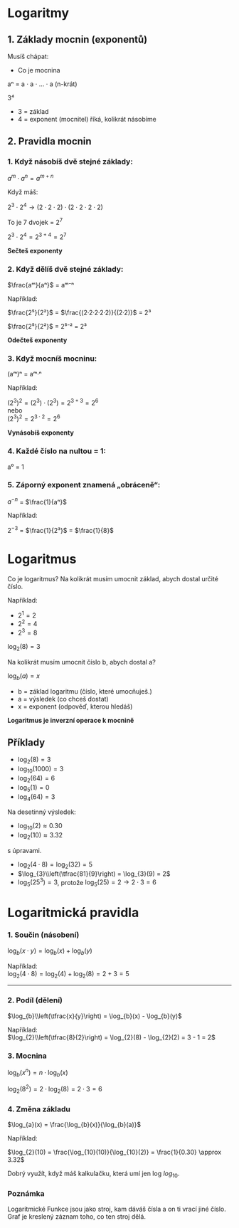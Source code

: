 # Logaritmy

## 1. Základy mocnin (exponentů)

Musíš chápat:
- Co je mocnina

aⁿ = a · a · ... · a (n-krát)

3⁴  
- 3 = základ  
- 4 = exponent (mocnitel) říká, kolikrát násobíme  

## 2. Pravidla mocnin

### 1. Když násobíš dvě stejné základy:

$a^{m} \cdot a^{n} = a^{m+n}$

Když máš:  

$2^{3} \cdot 2^{4} → (2 \cdot 2 \cdot 2) \cdot (2 \cdot 2 \cdot 2 \cdot 2)$  

To je 7 dvojek = $2^{7}$  

$2^{3} \cdot 2^{4} = 2^{3+4} = 2^{7}$

**Sečteš exponenty**

### 2. Když dělíš dvě stejné základy:

$\frac{aᵐ}{aⁿ}$ = aᵐ⁻ⁿ

Například:

$\frac{2⁵}{2²}$ = $\frac{(2·2·2·2·2)}{(2·2)}$  = 2³

$\frac{2⁵}{2²}$ = 2⁵⁻² = 2³

**Odečteš exponenty**

### 3. Když mocníš mocninu:

(aᵐ)ⁿ = aᵐ·ⁿ

Například:

$(2^{3})^{2} = (2^{3}) \cdot (2^{3}) = 2^{3+3} = 2^{6}$  
nebo  
$(2^{3})^{2} = 2^{3 \cdot 2} = 2^{6}$

**Vynásobíš exponenty**

### 4. Každé číslo na nultou = 1:

a⁰ = 1

### 5. Záporný exponent znamená „obráceně“:

$a^{-n}$ = $\frac{1}{aⁿ}$

Například:

$2^{-3}$ = $\frac{1}{2³}$ = $\frac{1}{8}$


# Logaritmus

Co je logaritmus?
Na kolikrát musím umocnit základ, abych dostal určité číslo.

Například:
- $2^{1} = 2$
- $2^{2} = 4$
- $2^{3} = 8$

$\log_{2}(8) = 3$

Na kolikrát musím umocnit číslo b, abych dostal a?

$\log_{b}(a) = x$

- b = základ logaritmu (číslo, které umocňuješ.)
- a = výsledek (co chceš dostat) 
- x = exponent (odpověď, kterou hledáš)

**Logaritmus je inverzní operace k mocnině**

## Příklady

- $\log_{2}(8) = 3$
- $\log_{10}(1000) = 3$
- $\log_{2}(64) = 6$
- $\log_{5}(1) = 0$
- $\log_{4}(64) = 3$

Na desetinný výsledek: 
- $\log_{10}(2) \approx 0.30$
- $\log_{2}(10) \approx 3.32$


s úpravami.

- $\log_{2}(4 \cdot 8) = \log_{2}(32) = 5$
- $\log_{3}\\left(\tfrac{81}{9}\right) = \log_{3}(9) = 2$
- $\log_{5}(25^{3}) = 3$, protože $\log_{5}(25) = 2 → 2 \cdot 3 = 6$


# Logaritmická pravidla

### 1. Součin (násobení)

$\log_{b}(x \cdot y) = \log_{b}(x) + \log_{b}(y)$

Například:  
$\log_{2}(4 \cdot 8) = \log_{2}(4) + \log_{2}(8) = 2 + 3 = 5$

---

### 2. Podíl (dělení)

$\log_{b}\\left(\tfrac{x}{y}\right) = \log_{b}(x) - \log_{b}(y)$

Například:  
$\log_{2}\\left(\tfrac{8}{2}\right) = \log_{2}(8) - \log_{2}(2) = 3 - 1 = 2$


### 3. Mocnina

$\log_{b}(x^{n}) = n \cdot \log_{b}(x)$


$\log_{2}(8^{2}) = 2 \cdot \log_{2}(8) = 2 \cdot 3 = 6$

### 4. Změna základu

$\log_{a}(x) = \frac{\log_{b}(x)}{\log_{b}(a)}$

Například:

$\log_{2}(10) = \frac{\log_{10}(10)}{\log_{10}(2)} = \frac{1}{0.30} \approx 3.32$

Dobrý využít, když máš kalkulačku, která umí jen log $log_{10}$.

### Poznámka
Logaritmické Funkce jsou jako stroj, kam dáváš čísla a on ti vrací jiné číslo. Graf je kreslený záznam toho, co ten stroj dělá.
